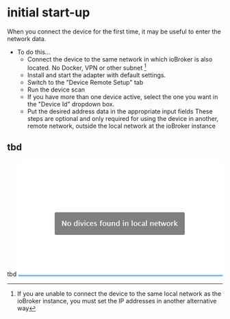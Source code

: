 # initial start-up
When you connect the device for the first time, it may be useful to enter the network data.
* To do this...
  - Connect the device to the same network in which ioBroker is also located. No Docker, VPN or other subnet [^1]
  - Install and start the adapter with default settings.
  - Switch to the "Device Remote Setup" tab
  - Run the device scan
  - If you have more than one device active, select the one you want in the "Device Id" dropdown box.
  - Put the desired address data in the appropriate input fields
These steps are optional and only required for using the device in another, remote network, outside the local network at the ioBroker instance
[^1]: If you are unable to connect the device to the same local network as the ioBroker instance, you must set the IP addresses in another alternative way

## tbd
tbd
  ![First Page](images/no-devices-found.png)